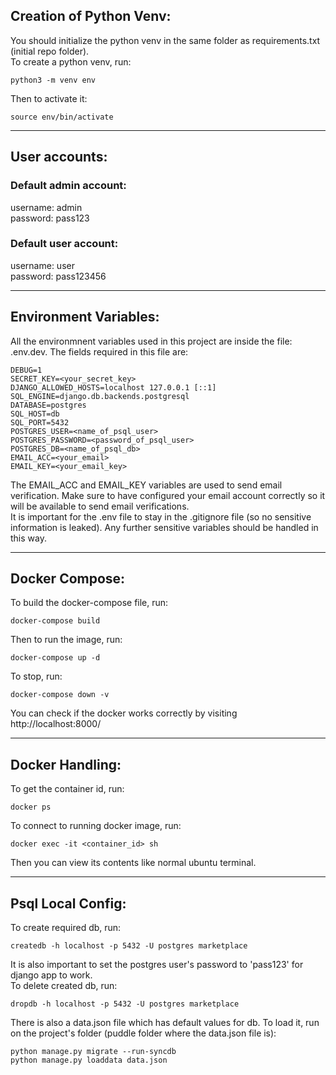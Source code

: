 ## Creation of Python Venv:
You should initialize the python venv in the same folder as requirements.txt (initial repo folder).<br>To create a python venv, run:
```
python3 -m venv env
```
Then to activate it:
```
source env/bin/activate
```
---
## User accounts:
### Default admin account:
username: admin
<br>
password: pass123

### Default user account:
username: user
<br>
password: pass123456

---
## Environment Variables:
All the environmnent variables used in this project are inside the file: .env.dev. The fields required in this file are:
```
DEBUG=1
SECRET_KEY=<your_secret_key>
DJANGO_ALLOWED_HOSTS=localhost 127.0.0.1 [::1]
SQL_ENGINE=django.db.backends.postgresql
DATABASE=postgres
SQL_HOST=db
SQL_PORT=5432
POSTGRES_USER=<name_of_psql_user>
POSTGRES_PASSWORD=<password_of_psql_user>
POSTGRES_DB=<name_of_psql_db>
EMAIL_ACC=<your_email>
EMAIL_KEY=<your_email_key>
```
The EMAIL_ACC and EMAIL_KEY variables are used to send email verification. Make sure to have configured your email account correctly so it will be available to send email verifications.
<br>
It is important for the .env file to stay in the .gitignore file (so no sensitive information is leaked). Any further sensitive variables should be handled in this way.

---
## Docker Compose:
To build the docker-compose file, run:
```
docker-compose build
```
Then to run the image, run:
```
docker-compose up -d
```
To stop, run:
```
docker-compose down -v
```
You can check if the docker works correctly by visiting http://localhost:8000/

---
## Docker Handling:
To get the container id, run:
```
docker ps
```
To connect to running docker image, run:
```
docker exec -it <container_id> sh
```
Then you can view its contents like normal ubuntu terminal.

---
## Psql Local Config:
To create required db, run:
```
createdb -h localhost -p 5432 -U postgres marketplace
```
It is also important to set the postgres user's password to 'pass123' for django app to work.<br>
To delete created db, run:
```
dropdb -h localhost -p 5432 -U postgres marketplace
```
There is also a data.json file which has default values for db. To load it, run on the project's folder (puddle folder where the data.json file is):
```
python manage.py migrate --run-syncdb
python manage.py loaddata data.json
```